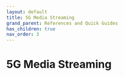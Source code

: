 ```yaml
---
layout: default
title: 5G Media Streaming
grand_parent: References and Quick Guides
has_children: true
nav_order: 3
---
```


# 5G Media Streaming
